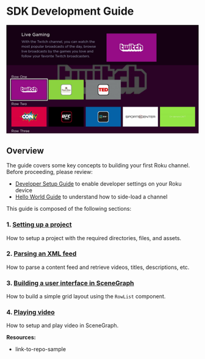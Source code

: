 # SDK Development Guide

![](../../images/ch-dev-guide-example-ui.jpg)

## Overview

The guide covers some key concepts to building your first Roku channel. Before proceeding, please review:

* [Developer Setup Guide](/develop/getting-started/setup-guide.md) to enable developer settings on your Roku device
* [Hello World Guide](/develop/getting-started/hello-world.md) to understand how to side-load a channel

This guide is composed of the following sections:

### 1. [Setting up a project](/develop/channel-development/project-setup.md)

How to setup a project with the required directories, files, and assets.

### 2. [Parsing an XML feed](/develop/channel-development/parsing-feed.md)

How to parse a content feed and retrieve videos, titles, descriptions, etc.

### 3. [Building a user interface in SceneGraph](/develop/channel-development/scenegraph-ui.md)

How to build a simple grid layout using the `RowList` component.

### 4. [Playing video](/develop/channel-development/video-playback.md)

How to setup and play video in SceneGraph.

**Resources:**
* link-to-repo-sample
